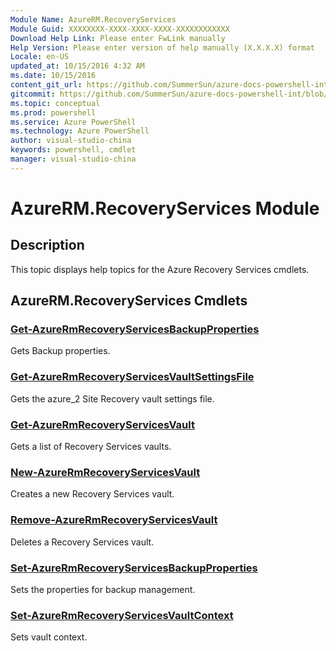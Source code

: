 ```yaml
---
Module Name: AzureRM.RecoveryServices
Module Guid: XXXXXXXX-XXXX-XXXX-XXXX-XXXXXXXXXXXX
Download Help Link: Please enter FwLink manually
Help Version: Please enter version of help manually (X.X.X.X) format
Locale: en-US
updated_at: 10/15/2016 4:32 AM
ms.date: 10/15/2016
content_git_url: https://github.com/SummerSun/azure-docs-powershell-int/blob/master/azureps-cmdlets-docs/ResourceManager/AzureRM.RecoveryServices/v1.0/CmdletMDs/AzureRM.RecoveryServices.md
gitcommit: https://github.com/SummerSun/azure-docs-powershell-int/blob/1bfd8e268acfc1799ad3f17c5a982578f54443cf/azureps-cmdlets-docs/ResourceManager/AzureRM.RecoveryServices/v1.0/CmdletMDs/AzureRM.RecoveryServices.md
ms.topic: conceptual
ms.prod: powershell
ms.service: Azure PowerShell
ms.technology: Azure PowerShell
author: visual-studio-china
keywords: powershell, cmdlet
manager: visual-studio-china
---
```


# AzureRM.RecoveryServices Module
## Description
This topic displays help topics for the Azure Recovery Services cmdlets.

## AzureRM.RecoveryServices Cmdlets
### [Get-AzureRmRecoveryServicesBackupProperties](Get-AzureRmRecoveryServicesBackupProperties.md)
Gets Backup properties.


### [Get-AzureRmRecoveryServicesVaultSettingsFile](Get-AzureRmRecoveryServicesVaultSettingsFile.md)
Gets the azure_2 Site Recovery vault settings file.


### [Get-AzureRmRecoveryServicesVault](Get-AzureRmRecoveryServicesVault.md)
Gets a list of Recovery Services vaults.


### [New-AzureRmRecoveryServicesVault](New-AzureRmRecoveryServicesVault.md)
Creates a new Recovery Services vault.


### [Remove-AzureRmRecoveryServicesVault](Remove-AzureRmRecoveryServicesVault.md)
Deletes a Recovery Services vault.


### [Set-AzureRmRecoveryServicesBackupProperties](Set-AzureRmRecoveryServicesBackupProperties.md)
Sets the properties for backup management.


### [Set-AzureRmRecoveryServicesVaultContext](Set-AzureRmRecoveryServicesVaultContext.md)
Sets vault context.



